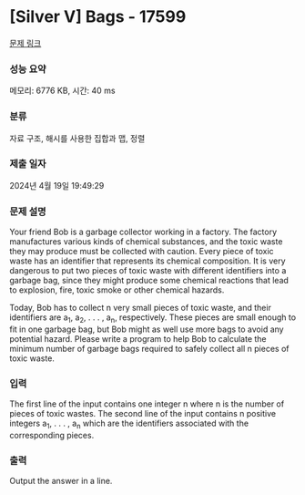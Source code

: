 # [Silver V] Bags - 17599 

[문제 링크](https://www.acmicpc.net/problem/17599) 

### 성능 요약

메모리: 6776 KB, 시간: 40 ms

### 분류

자료 구조, 해시를 사용한 집합과 맵, 정렬

### 제출 일자

2024년 4월 19일 19:49:29

### 문제 설명

<p>Your friend Bob is a garbage collector working in a factory. The factory manufactures various kinds of chemical substances, and the toxic waste they may produce must be collected with caution. Every piece of toxic waste has an identifier that represents its chemical composition. It is very dangerous to put two pieces of toxic waste with different identifiers into a garbage bag, since they might produce some chemical reactions that lead to explosion, fire, toxic smoke or other chemical hazards.</p>

<p>Today, Bob has to collect n very small pieces of toxic waste, and their identifiers are a<sub>1</sub>, a<sub>2</sub>, . . . , a<sub>n</sub>, respectively. These pieces are small enough to fit in one garbage bag, but Bob might as well use more bags to avoid any potential hazard. Please write a program to help Bob to calculate the minimum number of garbage bags required to safely collect all n pieces of toxic waste.</p>

### 입력 

 <p>The first line of the input contains one integer n where n is the number of pieces of toxic wastes. The second line of the input contains n positive integers a<sub>1</sub>, . . . , a<sub>n</sub> which are the identifiers associated with the corresponding pieces.</p>

### 출력 

 <p>Output the answer in a line.</p>

